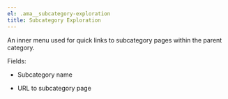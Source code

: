 ```yaml
---
el: .ama__subcategory-exploration
title: Subcategory Exploration
---
```

An inner menu used for quick links to subcategory pages within the parent category.

Fields:

* Subcategory name

* URL to subcategory page
